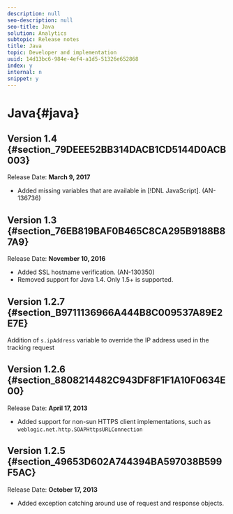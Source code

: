 ```yaml
---
description: null
seo-description: null
seo-title: Java
solution: Analytics
subtopic: Release notes
title: Java
topic: Developer and implementation
uuid: 14d13bc6-984e-4ef4-a1d5-51326e652868
index: y
internal: n
snippet: y
---
```


# Java{#java}

## Version 1.4 {#section_79DEEE52BB314DACB1CD5144D0ACB003}

Release Date: **March 9, 2017**

* Added missing variables that are available in [!DNL JavaScript]. (AN-136736)

## Version 1.3 {#section_76EB819BAF0B465C8CA295B9188B87A9}

Release Date: **November 10, 2016**

* Added SSL hostname verification. (AN-130350) 
* Removed support for Java 1.4. Only 1.5+ is supported.

## Version 1.2.7 {#section_B9711136966A444B8C009537A89E2E7E}

Addition of `s.ipAddress` variable to override the IP address used in the tracking request

## Version 1.2.6 {#section_8808214482C943DF8F1F1A10F0634E00}

Release Date: **April 17, 2013**

* Added support for non-sun HTTPS client implementations, such as `weblogic.net.http.SOAPHttpsURLConnection`

## Version 1.2.5 {#section_49653D602A744394BA597038B599F5AC}

Release Date: **October 17, 2013**

* Added exception catching around use of request and response objects.

